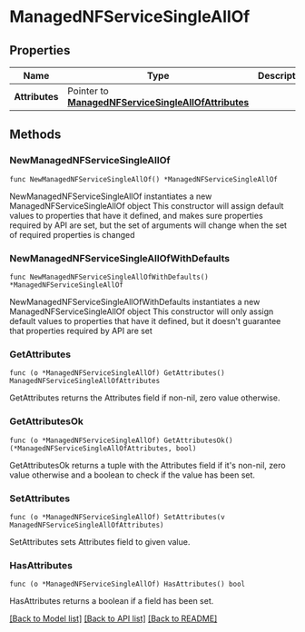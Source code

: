 # ManagedNFServiceSingleAllOf

## Properties

Name | Type | Description | Notes
------------ | ------------- | ------------- | -------------
**Attributes** | Pointer to [**ManagedNFServiceSingleAllOfAttributes**](ManagedNFServiceSingleAllOfAttributes.md) |  | [optional] 

## Methods

### NewManagedNFServiceSingleAllOf

`func NewManagedNFServiceSingleAllOf() *ManagedNFServiceSingleAllOf`

NewManagedNFServiceSingleAllOf instantiates a new ManagedNFServiceSingleAllOf object
This constructor will assign default values to properties that have it defined,
and makes sure properties required by API are set, but the set of arguments
will change when the set of required properties is changed

### NewManagedNFServiceSingleAllOfWithDefaults

`func NewManagedNFServiceSingleAllOfWithDefaults() *ManagedNFServiceSingleAllOf`

NewManagedNFServiceSingleAllOfWithDefaults instantiates a new ManagedNFServiceSingleAllOf object
This constructor will only assign default values to properties that have it defined,
but it doesn't guarantee that properties required by API are set

### GetAttributes

`func (o *ManagedNFServiceSingleAllOf) GetAttributes() ManagedNFServiceSingleAllOfAttributes`

GetAttributes returns the Attributes field if non-nil, zero value otherwise.

### GetAttributesOk

`func (o *ManagedNFServiceSingleAllOf) GetAttributesOk() (*ManagedNFServiceSingleAllOfAttributes, bool)`

GetAttributesOk returns a tuple with the Attributes field if it's non-nil, zero value otherwise
and a boolean to check if the value has been set.

### SetAttributes

`func (o *ManagedNFServiceSingleAllOf) SetAttributes(v ManagedNFServiceSingleAllOfAttributes)`

SetAttributes sets Attributes field to given value.

### HasAttributes

`func (o *ManagedNFServiceSingleAllOf) HasAttributes() bool`

HasAttributes returns a boolean if a field has been set.


[[Back to Model list]](../README.md#documentation-for-models) [[Back to API list]](../README.md#documentation-for-api-endpoints) [[Back to README]](../README.md)


